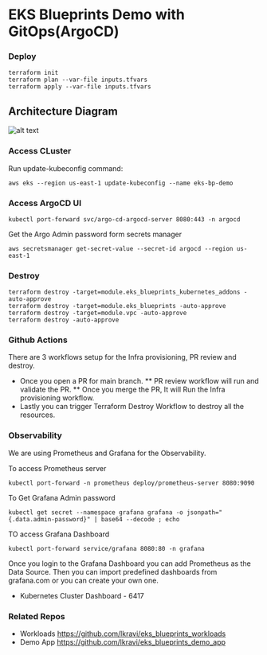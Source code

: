 # EKS Blueprints Demo with GitOps(ArgoCD)

### Deploy
```
terraform init
terraform plan --var-file inputs.tfvars
terraform apply --var-file inputs.tfvars
```

## Architecture Diagram
![alt text](https://raw.githubusercontent.com/lkravi/eks_blueprints/main/static/eks-bp.png)

### Access CLuster
Run update-kubeconfig command:
```
aws eks --region us-east-1 update-kubeconfig --name eks-bp-demo
```

### Access ArgoCD UI
```
kubectl port-forward svc/argo-cd-argocd-server 8080:443 -n argocd
```

Get the Argo Admin password form secrets manager
```
aws secretsmanager get-secret-value --secret-id argocd --region us-east-1
```


### Destroy
```
terraform destroy -target=module.eks_blueprints_kubernetes_addons -auto-approve
terraform destroy -target=module.eks_blueprints -auto-approve
terraform destroy -target=module.vpc -auto-approve
terraform destroy -auto-approve
```

### Github Actions
There are 3 workflows setup for the Infra provisioning, PR review and destroy.
* Once you open a PR for main branch.
    ** PR review workflow will run and validate the PR.
    ** Once you merge the PR, It will Run the Infra provisioning workflow.
* Lastly you can trigger Terraform Destroy Workflow to destroy all the resources. 


### Observability

We are using Prometheus and Grafana for the Observability.

To access Prometheus server
```
kubectl port-forward -n prometheus deploy/prometheus-server 8080:9090
```

To Get Grafana Admin password
```
kubectl get secret --namespace grafana grafana -o jsonpath="{.data.admin-password}" | base64 --decode ; echo
```

TO access Grafana Dashboard
```
kubectl port-forward service/grafana 8080:80 -n grafana
```

Once you login to the Grafana Dashboard you can add Prometheus as the Data Source. 
Then you can import predefined dashboards from grafana.com or you can create your own one.
* Kubernetes Cluster Dashboard - 6417

### Related Repos
- Workloads https://github.com/lkravi/eks_blueprints_workloads
- Demo App https://github.com/lkravi/eks_blueprints_demo_app


